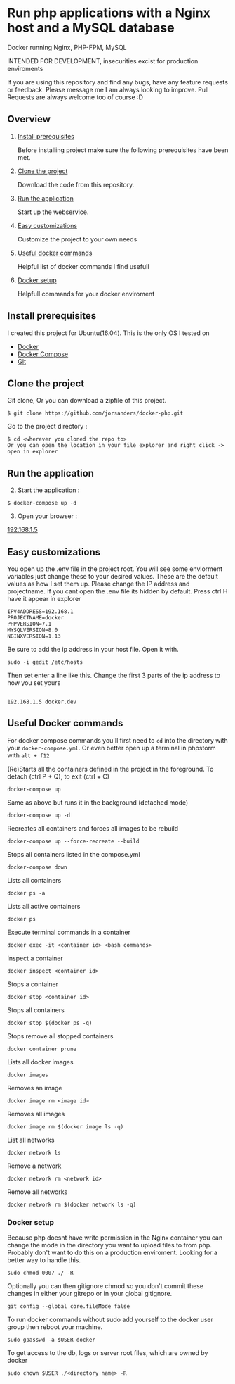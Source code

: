 # Run php applications with a Nginx host and a MySQL database

Docker running Nginx, PHP-FPM, MySQL 

INTENDED FOR DEVELOPMENT, insecurities excist for production enviroments

If you are using this repository and find any bugs, have any feature requests or feedback. Please message me I am always looking to improve. Pull Requests are always welcome too of course :D

## Overview

1. [Install prerequisites](#install-prerequisites)

    Before installing project make sure the following prerequisites have been met.

2. [Clone the project](#clone-the-project)

    Download the code from this repository.

3. [Run the application](#run-the-application)

    Start up the webservice.
    
4. [Easy customizations](#easy-customizations)

    Customize the project to your own needs
            
5. [Useful docker commands](#useful-docker-commands)

    Helpful list of docker commands I find usefull

6. [Docker setup](#docker-setup)

	Helpfull commands for your docker enviroment

## Install prerequisites

I created this project for Ubuntu(16.04). This is the only OS I tested on

* [Docker](https://docs.docker.com/engine/installation/)
* [Docker Compose](https://docs.docker.com/compose/install/)
* [Git](https://git-scm.com/downloads)

## Clone the project

Git clone, Or you can download a zipfile of this project.
```
$ git clone https://github.com/jorsanders/docker-php.git
```

Go to the project directory : 

```
$ cd <wherever you cloned the repo to>
Or you can open the location in your file explorer and right click -> open in explorer
```
## Run the application

2. Start the application :

```
$ docker-compose up -d
```
    
3. Open your browser :

[192.168.1.5](192.168.1.5)
   
   
## Easy customizations

You open up the .env file in the project root. You will see some enviorment variables just change these to your desired values.
These are the default values as how I set them up. Please change the IP address and projectname. If you cant open the .env file its hidden by default. Press ctrl H have it appear in explorer
```
IPV4ADDRESS=192.168.1
PROJECTNAME=docker
PHPVERSION=7.1
MYSQLVERSION=8.0
NGINXVERSION=1.13
``` 

Be sure to add the ip address in your host file.
Open it with.

```
sudo -i gedit /etc/hosts
```
Then set enter a line like this. Change the first 3 parts of the ip address to how you set yours
```

192.168.1.5	docker.dev
```


## Useful Docker commands
For docker compose commands you'll first need to ```cd``` into the directory with your ```docker-compose.yml```. Or even better open up a terminal in phpstorm with ```alt + f12```

(Re)Starts all the containers defined in the project in the foreground. To detach (ctrl P + Q), to exit (ctrl + C)
```
docker-compose up
```

Same as above but runs it in the background (detached mode)
```
docker-compose up -d
```

Recreates all containers and forces all images to be rebuild
```
docker-compose up --force-recreate --build
```

Stops all containers listed in the compose.yml
```
docker-compose down
```

Lists all containers
```
docker ps -a
```

Lists all active containers
```
docker ps
```
Execute terminal commands in a container
```
docker exec -it <container id> <bash commands>
```

Inspect a container
```
docker inspect <container id>
```

Stops a container
```
docker stop <container id>
```

Stops all containers
```
docker stop $(docker ps -q)
```

Stops remove all stopped containers
```
docker container prune
```

Lists all docker images
```
docker images
```

Removes an image
```
docker image rm <image id>
```

Removes all images
```
docker image rm $(docker image ls -q)
```

List all networks
```
docker network ls
```

Remove a network
```
docker network rm <network id>
```

Remove all networks
```
docker network rm $(docker network ls -q)
```

### Docker setup

Because php doesnt have write permission in the Nginx container you can change the mode in the directory you want to upload files to from php. Probably don't want to do this on a production enviroment. Looking for a better way to handle this.
```
sudo chmod 0007 ./ -R
``` 

Optionally you can then gitignore chmod so you don't commit these changes in either your gitrepo or in your global gitignore. 
```
git config --global core.fileMode false
```

To run docker commands without sudo add yourself to the docker user group then reboot your machine.
```
sudo gpasswd -a $USER docker
```

To get access to the db, logs or server root files, which are owned by docker
```
sudo chown $USER ./<directory name> -R
```
